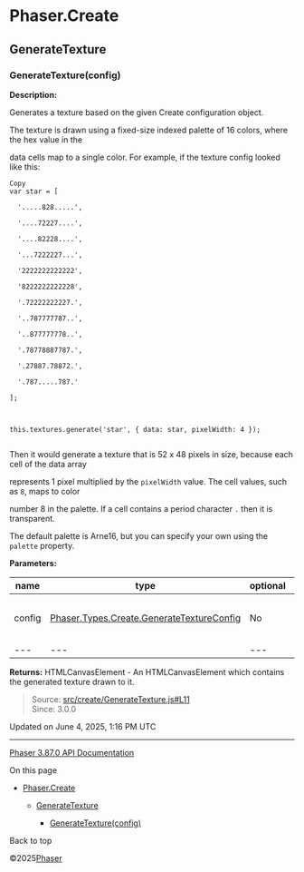 # Phaser.Create

## GenerateTexture

### <static> GenerateTexture(config)

**Description:**

Generates a texture based on the given Create configuration object.

The texture is drawn using a fixed-size indexed palette of 16 colors, where the hex value in the

data cells map to a single color. For example, if the texture config looked like this:

```
Copy
var star = [

  '.....828.....',

  '....72227....',

  '....82228....',

  '...7222227...',

  '2222222222222',

  '8222222222228',

  '.72222222227.',

  '..787777787..',

  '..877777778..',

  '.78778887787.',

  '.27887.78872.',

  '.787.....787.'

];



this.textures.generate('star', { data: star, pixelWidth: 4 });


```

Then it would generate a texture that is 52 x 48 pixels in size, because each cell of the data array

represents 1 pixel multiplied by the `pixelWidth` value. The cell values, such as `8`, maps to color

number 8 in the palette. If a cell contains a period character `.` then it is transparent.

The default palette is Arne16, but you can specify your own using the `palette` property.

**Parameters:**

| name | type | optional | description |
| --- | --- | --- | --- |
| config | [Phaser.Types.Create.GenerateTextureConfig](../typedef/types-create.md) | No | The Generate Texture Configuration object. |
| --- | --- | --- | --- |

**Returns:** HTMLCanvasElement - An HTMLCanvasElement which contains the generated texture drawn to it.

> Source: [src/create/GenerateTexture.js#L11](https://github.com/phaserjs/phaser/blob/v3.87.0/src/create/GenerateTexture.js#L11)  
> Since: 3.0.0

Updated on June 4, 2025, 1:16 PM UTC

---

[Phaser 3.87.0 API Documentation](../../index.md)

On this page

* [Phaser.Create](#phasercreate)

  + [GenerateTexture](#generatetexture)

    - [<static> GenerateTexture(config)](#static-generatetextureconfig)

Back to top

©2025[Phaser](https://docs.phaser.io)